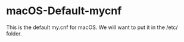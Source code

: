 # macOS-Default-mycnf

This is the default my.cnf for macOS. We will want to put it in the /etc/ folder.
